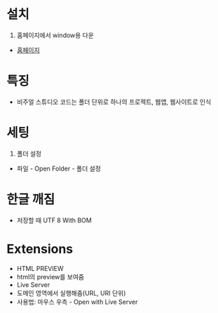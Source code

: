 # 설치
1. 홈페이지에서 window용 다운 
  * [홈페이지](https://code.visualstudio.com/)

# 특징
* 비주얼 스튜디오 코드는 폴더 단위로 하나의 프로젝트, 웹앱, 웹사이트로 인식

# 세팅
1. 폴더 설정
 * 파일 - Open Folder - 폴더 설정
 
 # 한글 깨짐
 * 저장할 때 UTF 8 With BOM
 
 
 # Extensions
 * HTML PREVIEW
  * html의 preview를 보여줌
 * Live Server
  * 도메인 영역에서 실행해줌(URL, URI 단위)
  * 사용법: 마우스 우측 - Open with Live Server
